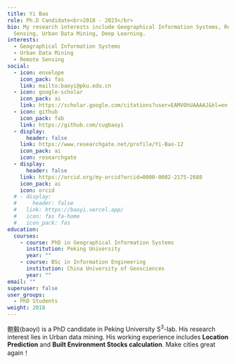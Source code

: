 ```yaml
---
title: Yi Bao
role: Ph.D Candidate<br>2018 - 2023</br>
bio: My research interests include Geographical Information Systems, Remote
  Sensing, Urban Data Mining, Deep Learning.
interests:
  - Geographical Information Systems
  - Urban Data Mining
  - Remote Sensing
social:
  - icon: envelope
    icon_pack: fas
    link: mailto:baoyi@pku.edu.cn
  - icon: google-scholar
    icon_pack: ai
    link: https://scholar.google.com/citations?user=EAMVOhUAAAAJ&hl=en
  - icon: github
    icon_pack: fab
    link: https://github.com/cugbaoyi
  - display:
      header: false
    link: https://www.researchgate.net/profile/Yi-Bao-12
    icon_pack: ai
    icon: researchgate
  - display:
      header: false
    link: https://orcid.org/my-orcid?orcid=0000-0002-2175-2688
    icon_pack: ai
    icon: orcid
  # - display:
  #     header: false
  #   link: https://baoyi.vercel.app/
  #   icon: fas fa-home
  #   icon_pack: fas
education:
  courses:
    - course: PhD in Geographical Information Systems
      institution: Peking University
      year: ""
    - course: BSc in Information Engineering
      institution: China University of Geosciences
      year: ""
email: ""
superuser: false
user_groups:
  - PhD Students
weight: 2018
---
```

鲍毅(baoyi) is a PhD candidate in Peking University S<sup>3</sup>-lab. His research interest lies in Urban data mining. His working experience includes **Location Prediction** and **Built Environment Stocks calculation**. Make cities great again！